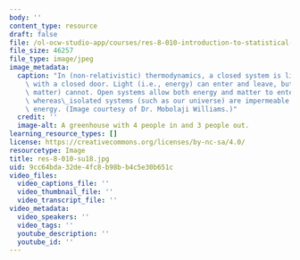 ```yaml
---
body: ''
content_type: resource
draft: false
file: /ol-ocw-studio-app/courses/res-8-010-introduction-to-statistical-physics-summer-2018/res-8-010-su18.jpg
file_size: 46257
file_type: image/jpeg
image_metadata:
  caption: "In (non-relativistic) thermodynamics, a closed system is like a greenhouse\
    \ with a closed door. Light (i.e., energy) can enter and leave, but people (i.e.,\
    \ matter) cannot. Open systems allow both energy and matter to enter and leave,\
    \ whereas\_isolated systems (such as our universe) are impermeable to matter and\
    \ energy. (Image courtesy of Dr. Mobolaji Williams.)"
  credit: ''
  image-alt: A greenhouse with 4 people in and 3 people out.
learning_resource_types: []
license: https://creativecommons.org/licenses/by-nc-sa/4.0/
resourcetype: Image
title: res-8-010-su18.jpg
uid: 9cc64bda-32de-4fc8-b98b-b4c5e30b651c
video_files:
  video_captions_file: ''
  video_thumbnail_file: ''
  video_transcript_file: ''
video_metadata:
  video_speakers: ''
  video_tags: ''
  youtube_description: ''
  youtube_id: ''
---
```

